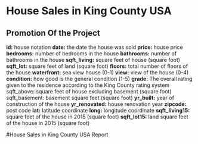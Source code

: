 # House Sales in King County USA
## Promotion Of the Project
**id:** house notation
**date:** the date the house was sold
**price:** house price
**bedrooms:** number of bedrooms in the house
**bathrooms:** number of bathrooms in the house
**sqft_living:** square feet of house (square foot) 
**sqft_lot:** square feet of land (square foot) 
**floors:** total number of floors of the house 
**waterfront:** sea view house (0-1) 
**view:** view of the house (0-4)
**condition:** how good is the general condition (1-5)
**grade:** The overall rating given to the residence according to the King County rating system 
sqft_above: square feet of house excluding basement (square foot) 
sqft_basement: basement square feet (square foot)
**yr_built:** year of construction of the house
**yr_renovated:** house renovation year
**zipcode:** post code
**lat:** latitude coordinate
**long:** longitude coordinate
**sqft_living15:** square feet of the house in 2015 (square foot)
**sqft_lot15:** land square feet of the house in 2015 (square foot)


#House Sales in King County USA Report
[^1]:This dataset includes house prices for King County, which includes Seattle. Includes homes sold between May 2014 and May 2015. A great dataset for compiling simple regression models.
[^2]:When we examine our dataset, the date the house was sold, the price, the number of bathrooms, the notation of the house, the price of the house, the number of bedrooms, the square feet of the house, the square feet of the land, the number of floors, whether it has a sea view, the degree of the view, the degree of its general condition, King County we can observe the grade according to the rating system, the square feet of the house outside the basement, the square feet of the basement floor, the year of construction of the house, the year of renovation of the house, the zip code, the latitude coordinate, the longitude coordinate, the square feet of the house for 2015 and the square feet of the house for the year 2015.
[^3]:First of all, we started the analysis after examining our data. We used many different charts for various visualization options while examining the relationships between the variables in our data. We used multiple graphs such as barplot, lineplot , box plot, scatter plot, countplot, violinplot, jointplot, regplot to better understand the data.
[^4]:In the scatter plots we created using latitude and longitude, a partial map of this region is formed from all the houses in this region. We colored different price bands under the type heading according to pricing, which is our most important criterion. And we were able to observe how intense the price ranges we colored on these maps were in which regions of the map.
[^5]:It is clearly seen in which types the distribution mentioned in the image is intense. However, making sense of the regions dotted on the map can sometimes be tiring, and in such cases, the types can be printed on their own; Checking the points in that way strengthens the analysis.
[^6]:To explain with a small example, in the first graphic we colored with type 5' pink, it is close to impossible to choose among other dominant colors. With this method we use, we see that type 5 has a small place on the map.
We continue the same step for other types with colors that we cannot easily choose from the graphic, and after our checks, we observe that the graphic is not misleading and that type 2-3-4 is much more intense than the others.
[^7]:In this graph, we want to observe how important the square meters of the houses are in pricing. According to our chart, we can see an accumulation in the range of 1000-3000. As the square meter increases, we can say that the prices increase with high jumps, and there are deviations that we call extreme value for houses with 1000-3000 square meters. We can infer that there is an increase in relation to other parameters, independent of square meters.
[^8]:We are looking at the same variables in this lineplot chart, but the regplot we used above allows us to interpret the results much more clearly. We can say that the prices, which we have detected deviations for this chart, do not give a very healthy result as problems may occur while observing the prices due to the color getting lighter.
[^9]:In our FacetGrid chart, we observe the prices of the types we have previously classified.
[^10]:In this graph, where we observe the relationship between the scores of the houses and their views, we can see that the score increases in direct proportion to the view.
[^11]:In another histogram graph, where we observe the relationship between the state of the house and the year it was built, we infer the newer the better the condition of the house.
[^12]:We observe that the square meters of the houses with sea view are higher than the houses without sea view.
[^13]:In our barplot and lineplot composite chart, where we look at the effect of the square meter of the house on the scores, we confirm that the score increases as the square meter increases.
[^14]:We examine mean squared error, root mean squared error and r-square values in our K neighbors regressor model. We continue our analysis by placing the value of 6, which we see in common, into the input in our knn regression model.
[^15]:After examining our data, we need to create some regression models and decide on the best one.
[^16]:In order to reach the healthiest regression models we have created, mean squared error and root mean squared error values are the lowest (since they are error values); We want to choose the one with the highest r-square value.
[^17]:Random forest regressor and artificial neutral networks options from the graphics we created to be able to choose, have the lowest mean squared error and root mean squared error values; We see that they are the regression models with the highest r-square value.
[^18]:After comparing the values we reached at the end of our analysis, we decide that the most healthy model is the random forest regressor.
